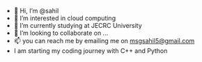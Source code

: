 - 👋 Hi, I’m @sahil
- 👀 I’m interested in cloud computing
- 🌱 I’m currently studying at JECRC University
- 💞️ I’m looking to collaborate on ...
- 📫 you can reach me by emailing me on msgsahil5@gmail.com
- I am starting my coding journey with C++ and Python

<!---
sahilcmd3/sahilcmd3 is a ✨ special ✨ repository because its `README.md` (this file) appears on your GitHub profile.
You can click the Preview link to take a look at your changes.
--->
